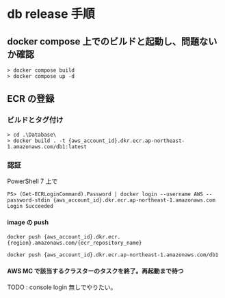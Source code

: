 # db release 手順

## docker compose 上でのビルドと起動し、問題ないか確認

    > docker compose build
    > docker compose up -d

## ECR の登録

### ビルドとタグ付け

    > cd .\Database\
    > docker build . -t {aws_account_id}.dkr.ecr.ap-northeast-1.amazonaws.com/db1:latest

### 認証

PowerShell 7 上で

    PS> (Get-ECRLoginCommand).Password | docker login --username AWS --password-stdin {aws_account_id}.dkr.ecr.ap-northeast-1.amazonaws.com
    Login Succeeded

#### image の push

    docker push {aws_account_id}.dkr.ecr.{region}.amazonaws.com/{ecr_repository_name}

    docker push {aws_account_id}.dkr.ecr.ap-northeast-1.amazonaws.com/db1

#### AWS MC で該当するクラスターのタスクを終了。再起動まで待つ

TODO : console login 無しでやりたい。
